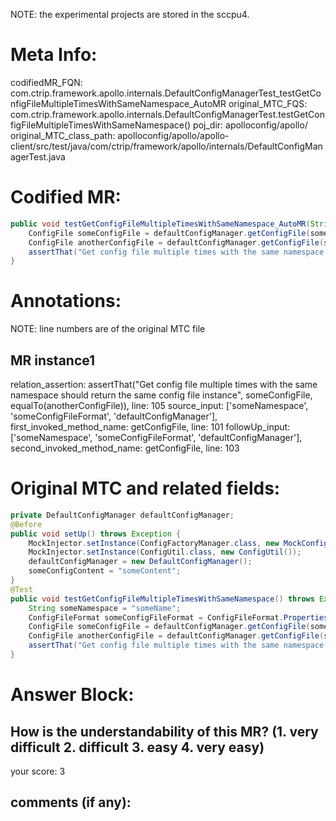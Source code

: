 NOTE: the experimental projects are stored in the sccpu4.

# Meta Info:
codifiedMR_FQN:
com.ctrip.framework.apollo.internals.DefaultConfigManagerTest_testGetConfigFileMultipleTimesWithSameNamespace_AutoMR
original_MTC_FQS:
com.ctrip.framework.apollo.internals.DefaultConfigManagerTest.testGetConfigFileMultipleTimesWithSameNamespace()
poj_dir:
apolloconfig/apollo/
original_MTC_class_path:
apolloconfig/apollo/apollo-client/src/test/java/com/ctrip/framework/apollo/internals/DefaultConfigManagerTest.java

# Codified MR:
```java
public void testGetConfigFileMultipleTimesWithSameNamespace_AutoMR(String someNamespace, ConfigFileFormat someConfigFileFormat, DefaultConfigManager defaultConfigManager) throws Exception {
    ConfigFile someConfigFile = defaultConfigManager.getConfigFile(someNamespace, someConfigFileFormat);
    ConfigFile anotherConfigFile = defaultConfigManager.getConfigFile(someNamespace, someConfigFileFormat);
    assertThat("Get config file multiple times with the same namespace should return the same config file instance", someConfigFile, equalTo(anotherConfigFile));
}
```

# Annotations:
NOTE: line numbers are of the original MTC file
## MR instance1
relation_assertion: assertThat("Get config file multiple times with the same namespace should return the same config file instance", someConfigFile, equalTo(anotherConfigFile)), line: 105 
source_input: ['someNamespace', 'someConfigFileFormat', 'defaultConfigManager'], first_invoked_method_name: getConfigFile, line: 101 
followUp_input: ['someNamespace', 'someConfigFileFormat', 'defaultConfigManager'], second_invoked_method_name: getConfigFile, line: 103 


# Original MTC and related fields:
```java
private DefaultConfigManager defaultConfigManager;
@Before
public void setUp() throws Exception {
    MockInjector.setInstance(ConfigFactoryManager.class, new MockConfigFactoryManager());
    MockInjector.setInstance(ConfigUtil.class, new ConfigUtil());
    defaultConfigManager = new DefaultConfigManager();
    someConfigContent = "someContent";
}
@Test
public void testGetConfigFileMultipleTimesWithSameNamespace() throws Exception {
    String someNamespace = "someName";
    ConfigFileFormat someConfigFileFormat = ConfigFileFormat.Properties;
    ConfigFile someConfigFile = defaultConfigManager.getConfigFile(someNamespace, someConfigFileFormat);
    ConfigFile anotherConfigFile = defaultConfigManager.getConfigFile(someNamespace, someConfigFileFormat);
    assertThat("Get config file multiple times with the same namespace should return the same config file instance", someConfigFile, equalTo(anotherConfigFile));
}

```


# Answer Block: 
## How is the understandability of this MR? (1. very difficult 2. difficult 3. easy 4. very easy)
your score: 3
 
## comments (if any): 
```txt
```
